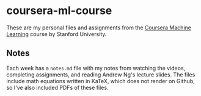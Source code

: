 # coursera-ml-course

These are my personal files and assignments from the [Coursera Machine Learning](https://www.coursera.org/learn/machine-learning/home/welcome) course by Stanford University.

## Notes

Each week has a `notes.md` file with my notes from watching the videos, completing assignments, and reading Andrew Ng's lecture slides. The files include math equations written in KaTeX, which does not render on Github, so I've also included PDFs of these files.
